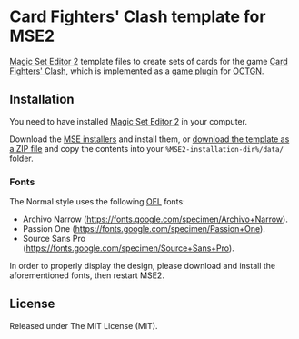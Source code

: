 # Card Fighters' Clash template for MSE2
[Magic Set Editor 2](http://magicseteditor.sourceforge.net/) template files to create sets of cards for the
game [Card Fighters' Clash](http://octgngames.com/cfc/), which is implemented as a [game plugin](https://github.com/raohmaru/CFC/)
for [OCTGN](http://octgn.net/).

## Installation
You need to have installed [Magic Set Editor 2](http://magicseteditor.sourceforge.net/download.html) in your computer.

Download the [MSE installers](https://github.com/raohmaru/CFC-MSE2/releases/download/1.0.0/cfc_mse2_v1.0.0.zip)
and install them, or [download the template as a ZIP file](https://github.com/raohmaru/CFC-MSE2/archive/master.zip)
and copy the contents into your `%MSE2-installation-dir%/data/` folder.

### Fonts
The Normal style uses the following [OFL](http://scripts.sil.org/cms/scripts/page.php?site_id=nrsi&id=OFL) fonts:
- Archivo Narrow (https://fonts.google.com/specimen/Archivo+Narrow).
- Passion One (https://fonts.google.com/specimen/Passion+One).
- Source Sans Pro (https://fonts.google.com/specimen/Source+Sans+Pro).

In order to properly display the design, please download and install the aforementioned fonts,
then restart MSE2.

## License
Released under The MIT License (MIT).

